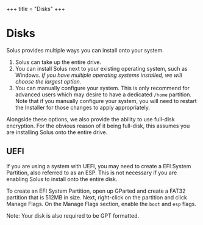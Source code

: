 +++
title = "Disks"
+++
# Disks

Solus provides multiple ways you can install onto your system.

1. Solus can take up the entire drive.
2. You can install Solus next to your existing operating system, such as Windows. *If you have multiple operating systems 
installed, we will choose the largest option.*
3. You can manually configure your system. This is only recommend for advanced users which may desire to have a 
dedicated `/home` partition. Note that if you manually configure your system, you will need to restart the Installer for those 
changes to apply appropriately.

Alongside these options, we also provide the ability to use full-disk encryption. For the obvious reason of it being full-disk, this 
assumes you are installing Solus onto the entire drive.


## UEFI

If you are using a system with UEFI, you may need to create a EFI System Partition, also referred to as an ESP. This is not necessary if 
you are enabling Solus to install onto the entire disk.

To create an EFI System Partition, open up GParted and create a FAT32 partition that is 512MB in size. Next, right-click on the partition and click 
Manage Flags. On the Manage Flags section, enable the `boot` and `esp` flags.

Note: Your disk is also required to be GPT formatted.
